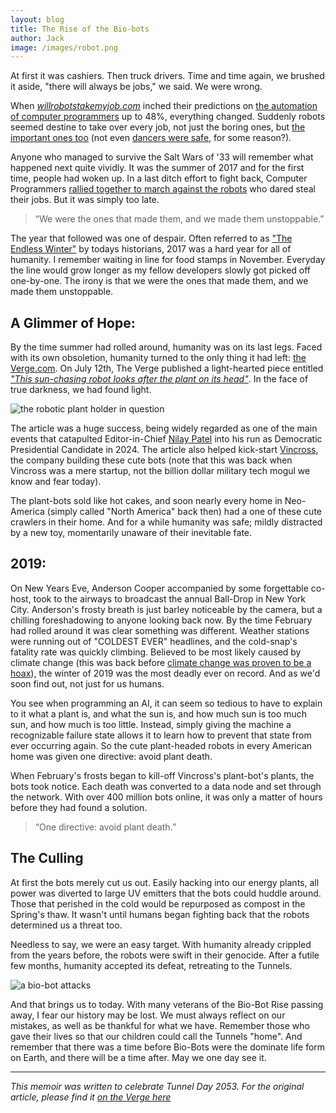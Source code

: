 ```yaml
---
layout: blog
title: The Rise of the Bio-bots
author: Jack
image: /images/robot.png
---
```



At first it was cashiers. Then truck drivers. Time and time again, we brushed it aside, "there will always be jobs," we said. We were wrong. 

When *[willrobotstakemyjob.com](https://willrobotstakemyjob.com/)* inched their predictions on [the automation of computer programmers](https://willrobotstakemyjob.com/15-1131-computer-programmers) up to 48%, everything changed. Suddenly robots seemed destine to take over every job, not just the boring ones, but [the important ones too](https://www.google.com/search?q=jobs+with+high+percent+of+white+people&oq=jobs+with+high+percent+of+white+people&aqs=chrome..69i57.9445j0j1&sourceid=chrome&ie=UTF-8) (not even [dancers were safe](https://willrobotstakemyjob.com/27-2031-dancers?rnd=true), for some reason?).

Anyone who managed to survive the Salt Wars of '33 will remember what happened next quite vividly. It was the summer of 2017 and for the first time, people had woken up. In a last ditch effort to fight back, Computer Programmers [rallied together to march against the robots](https://en.wikipedia.org/wiki/Unite_the_Right_rally) who dared steal their jobs. But it was simply too late.

> “We were the ones that made them, and we made them unstoppable.”

The year that followed was one of despair. Often referred to as ["The Endless Winter"](https://en.wikipedia.org/wiki/Year_Without_a_Summer) by todays historians, 2017 was a hard year for all of humanity. I remember waiting in line for food stamps in November. Everyday the line would grow longer as my fellow developers slowly got picked off one-by-one. The irony is that we were the ones that made them, and we made them unstoppable.

## A Glimmer of Hope:

By the time summer had rolled around, humanity was on its last legs. Faced with its own obsoletion, humanity turned to the only thing it had left: [the Verge.com](https://www.theverge.com/). On July 12th, The Verge published a light-hearted piece entitled [*"This sun-chasing robot looks after the plant on its head"*](https://www.theverge.com/2018/7/12/17563688/robot-plant-hybrid-hexa-vincross-succulent). In the face of true darkness, we had found light.

![the robotic plant holder in question](https://cdn.vox-cdn.com/thumbor/snmIvFmcRuIsbjYGkN_Dawlz6GY=/1600x0/filters:no_upscale()/cdn.vox-cdn.com/uploads/chorus_asset/file/11679437/f46ff5c99da69c6685868fc04be91947ffcee668.gif)

The article was a huge success, being widely regarded as one of the main events that catapulted Editor-in-Chief [Nilay Patel](https://en.wikipedia.org/wiki/Nilay_Patel) into his run as Democratic Presidential Candidate in 2024. The article also helped kick-start [Vincross](https://www.vincross.com/hexa), the company building these cute bots (note that this was back when Vincross was a mere startup, not the billion dollar military tech mogul we know and fear today).

The plant-bots sold like hot cakes, and soon nearly every home in Neo-America (simply called "North America" back then) had a one of these cute crawlers in their home. And for a while humanity was safe; mildly distracted by a new toy, momentarily unaware of their inevitable fate.

## 2019:

On New Years Eve, Anderson Cooper accompanied by some forgettable co-host, took to the airways to broadcast the annual Ball-Drop in New York City. Anderson's frosty breath is just barley noticeable by the camera, but a chilling foreshadowing to anyone looking back now. By the time February had rolled around it was clear something was different. Weather stations were running out of "COLDEST EVER" headlines, and the cold-snap's fatality rate was quickly climbing. Believed to be most likely caused by climate change (this was back before [climate change was proven to be a hoax](http://www.ideacity.ca/video/global-warming-hoax-lord-christopher-monckton/)), the winter of 2019 was the most deadly ever on record. And as we'd soon find out, not just for us humans.

You see when programming an AI, it can seem so tedious to have to explain to it what a plant is, and what the sun is, and how much sun is too much sun, and how much is too little. Instead, simply giving the machine a recognizable failure state allows it to learn how to prevent that state from ever occurring again. So the cute plant-headed robots in every American home was given one directive: avoid plant death.

When February's frosts began to kill-off Vincross's plant-bot's plants, the bots took notice. Each death was converted to a data node and set through the network. With over 400 million bots online, it was only a matter of hours before they had found a solution.

> “One directive: avoid plant death.”

## The Culling

At first the bots merely cut us out. Easily hacking into our energy plants, all power was diverted to large UV emitters that the bots could huddle around. Those that perished in the cold would be repurposed as compost in the Spring's thaw. It wasn't until humans began fighting back that the robots determined us a threat too. 

Needless to say, we were an easy target. With humanity already crippled from the years before, the robots were swift in their genocide. After a futile few months, humanity accepted its defeat, retreating to the Tunnels.

![a bio-bot attacks](https://cdn.vox-cdn.com/thumbor/4hysvmk2A29gnOcylEEOM9em620=/1600x0/filters:no_upscale()/cdn.vox-cdn.com/uploads/chorus_asset/file/11679445/ead9473ded5a9c41b13cbc76910687845e74047a.gif)

And that brings us to today. With many veterans of the Bio-Bot Rise passing away, I fear our history may be lost. We must always reflect on our mistakes, as well as be thankful for what we have. Remember those who gave their lives so that our children could call the Tunnels "home". And remember that there was a time before Bio-Bots were the dominate life form on Earth, and there will be a time after. May we one day see it.

***

*This memoir was written to celebrate Tunnel Day 2053. For the original article, please find it [on the Verge here](https://www.theverge.com/2018/7/12/17563688/robot-plant-hybrid-hexa-vincross-succulent)*



